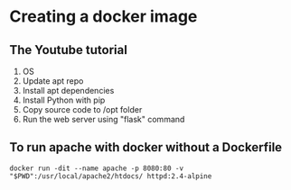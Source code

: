 # Creating a docker image

## The Youtube tutorial
1. OS
2. Update apt repo
3. Install apt dependencies
4. Install Python with pip
5. Copy source code to /opt folder
6. Run the web server using "flask" command

## To run apache with docker without a Dockerfile
`docker run -dit --name apache -p 8080:80 -v "$PWD":/usr/local/apache2/htdocs/ httpd:2.4-alpine`